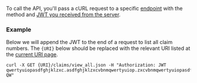 To call the API, you'll pass a cURL request to a specific [endpoint](https://github.com/JECO/jeapi-docs/wiki/Endpoints) with the method and [JWT you received from the server](https://github.com/JECO/jeapi-docs/wiki/Authentication).
### Example
Below we will append the JWT to the end of a request to list all claim numbers. The `{URI}` below should be replaced with the relevant URI listed at the [current URI page](https://github.com/JECO/jeapi-docs/wiki/Current-URI).
```
curl -X GET {URI}/claims/view_all.json -H "Authorization: JWT qwertyuiopasdfghjklzxc.asdfghjklzxcvbnmqwertyuiop.zxcvbnmqwertyuiopasdfghjklzxcvbnm-QW"
```